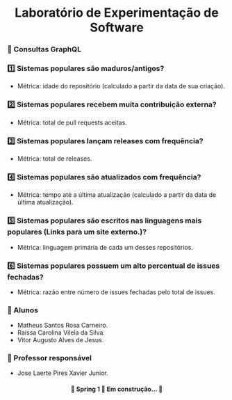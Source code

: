 <h1 align="center">
    <span href="">Laboratório de Experimentação de Software</span>
</h1>

### :dart: Consultas GraphQL 

### :one: Sistemas populares são maduros/antigos?
 - Métrica: idade do repositório (calculado a partir da data de sua criação).

### :two: Sistemas populares recebem muita contribuição externa?
 - Métrica: total de pull requests aceitas.

### :three: Sistemas populares lançam releases com frequência?
 - Métrica: total de releases.

### :four: Sistemas populares são atualizados com frequência?
 - Métrica: tempo até a última atualização (calculado a partir da data de última atualização).

### :five: Sistemas populares são escritos nas linguagens mais populares (Links para um site externo.)?
 - Métrica: linguagem primária de cada um desses repositórios.

### :six: Sistemas populares possuem um alto percentual de issues fechadas?
 - Métrica: razão entre número de issues fechadas pelo total de issues.

### :busts_in_silhouette: Alunos

- Matheus Santos Rosa Carneiro.
- Raíssa Carolina Vilela da Silva.
- Vitor Augusto Alves de Jesus.

### :bust_in_silhouette: Professor responsável

- Jose Laerte Pires Xavier Junior.

<h4 align="center"> 
	🚧  Spring 1 🚀 Em construção...  🚧
</h4>
